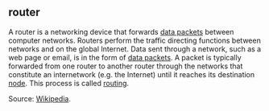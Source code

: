 ## router

<p class="c8"><span>A router is a </span><span>networking device</span><span>&nbsp;that forwards </span><span class="c2"><a class="c3" href="#h.9hc1adgu2nrx">data packets</a></span><span>&nbsp;between </span><span>computer networks. </span><span>Routers perform the traffic directing functions between networks and on the global </span><span>Internet</span><span>. Data sent through a network, such as a </span><span>web page</span><span>&nbsp;or </span><span>email</span><span>, is in the form of </span><span class="c2"><a class="c3" href="#h.9hc1adgu2nrx">data packets</a></span><span>. A packet is typically </span><span>forwarded</span><span>&nbsp;from one router to another router through the networks that constitute an </span><span>internetwork</span><span>&nbsp;(e.g. the Internet) until it reaches its destination </span><span class="c2"><a class="c3" href="#h.w1aty8c036fp">node</a></span><span>. This process is called </span><span class="c2"><a class="c3" href="#h.tbxetxt0mdlp">routing</a></span><span class="c0">.</span></p><p class="c8"><span>Source: </span><span class="c2"><a class="c3" href="https://www.google.com/url?q=https://en.wikipedia.org/wiki/Router_(computing)&amp;sa=D&amp;source=editors&amp;ust=1706779842817319&amp;usg=AOvVaw2PeiFXkm8-VHrhhiQVvFYa">Wikipedia</a></span><span>.</span></p>

